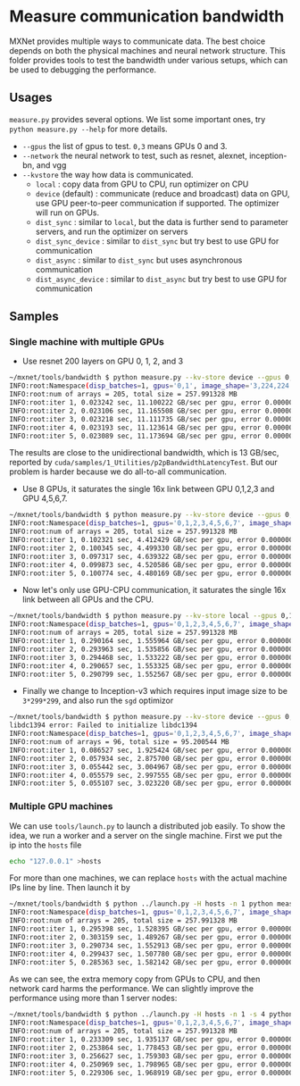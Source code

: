 <!--
  ~ Licensed to the Apache Software Foundation (ASF) under one
  ~ or more contributor license agreements.  See the NOTICE file
  ~ distributed with this work for additional information
  ~ regarding copyright ownership.  The ASF licenses this file
  ~ to you under the Apache License, Version 2.0 (the
  ~ "License"); you may not use this file except in compliance
  ~ with the License.  You may obtain a copy of the License at
  ~
  ~   http://www.apache.org/licenses/LICENSE-2.0
  ~
  ~ Unless required by applicable law or agreed to in writing,
  ~ software distributed under the License is distributed on an
  ~ "AS IS" BASIS, WITHOUT WARRANTIES OR CONDITIONS OF ANY
  ~ KIND, either express or implied.  See the License for the
  ~ specific language governing permissions and limitations
  ~ under the License.
  ~
-->

# Measure communication bandwidth

MXNet provides multiple ways to communicate data. The best choice depends on
both the physical machines and neural network structure. This folder provides
tools to test the bandwidth under various setups, which can be used to debugging
the performance.

## Usages

`measure.py` provides several options. We list some important ones, try `python
measure.py --help` for more details.

- `--gpus` the list of gpus to test. `0,3` means GPUs 0 and 3.
- `--network` the neural network to test, such as resnet, alexnet, inception-bn, and vgg
- `--kvstore` the way how data is communicated.
  - `local` : copy data from GPU to CPU, run optimizer on CPU
  - `device` (default) : communicate (reduce and broadcast) data on GPU,
     use GPU peer-to-peer communication if supported. The optimizer will run on
     GPUs.
  - `dist_sync` : similar to `local`, but the data is further send to parameter
    servers, and run the optimizer on servers
  - `dist_sync_device` : similar to `dist_sync` but try best to use GPU for communication
  - `dist_async` : similar to `dist_sync` but uses asynchronous communication
  - `dist_async_device` : similar to `dist_async` but try best to use GPU for communication

## Samples

### Single machine with multiple GPUs

- Use resnet 200 layers on GPU 0, 1, 2, and 3

```bash
~/mxnet/tools/bandwidth $ python measure.py --kv-store device --gpus 0,1 --network resnet --num-layers 200
INFO:root:Namespace(disp_batches=1, gpus='0,1', image_shape='3,224,224', kv_store='device', network='resnet', num_batches=5, num_classes=1000, num_layers=200, optimizer='None', test_results=1)
INFO:root:num of arrays = 205, total size = 257.991328 MB
INFO:root:iter 1, 0.023242 sec, 11.100222 GB/sec per gpu, error 0.000000
INFO:root:iter 2, 0.023106 sec, 11.165508 GB/sec per gpu, error 0.000000
INFO:root:iter 3, 0.023218 sec, 11.111735 GB/sec per gpu, error 0.000000
INFO:root:iter 4, 0.023193 sec, 11.123614 GB/sec per gpu, error 0.000000
INFO:root:iter 5, 0.023089 sec, 11.173694 GB/sec per gpu, error 0.000000
```

The results are close to the unidirectional bandwidth, which is 13 GB/sec, reported by
`cuda/samples/1_Utilities/p2pBandwidthLatencyTest`. But our problem is harder
because we do all-to-all communication.

- Use 8 GPUs, it saturates the single 16x link between GPU 0,1,2,3 and GPU 4,5,6,7.

```bash
~/mxnet/tools/bandwidth $ python measure.py --kv-store device --gpus 0,1,2,3,4,5,6,7 --network resnet --num-layers 200
INFO:root:Namespace(disp_batches=1, gpus='0,1,2,3,4,5,6,7', image_shape='3,224,224', kv_store='device', network='resnet', num_batches=5, num_classes=1000, num_layers=200, optimizer='None', test_results=1)
INFO:root:num of arrays = 205, total size = 257.991328 MB
INFO:root:iter 1, 0.102321 sec, 4.412429 GB/sec per gpu, error 0.000000
INFO:root:iter 2, 0.100345 sec, 4.499330 GB/sec per gpu, error 0.000000
INFO:root:iter 3, 0.097317 sec, 4.639322 GB/sec per gpu, error 0.000000
INFO:root:iter 4, 0.099873 sec, 4.520586 GB/sec per gpu, error 0.000000
INFO:root:iter 5, 0.100774 sec, 4.480169 GB/sec per gpu, error 0.000000
```

- Now let's only use GPU-CPU communication, it saturates the single 16x link
between all GPUs and the CPU.

```bash
~/mxnet/tools/bandwidth $ python measure.py --kv-store local --gpus 0,1,2,3,4,5,6,7 --network resnet --num-layers 200
INFO:root:Namespace(disp_batches=1, gpus='0,1,2,3,4,5,6,7', image_shape='3,224,224', kv_store='local', network='resnet', num_batches=5, num_classes=1000, num_layers=200, optimizer='None', test_results=1)
INFO:root:num of arrays = 205, total size = 257.991328 MB
INFO:root:iter 1, 0.290164 sec, 1.555964 GB/sec per gpu, error 0.000000
INFO:root:iter 2, 0.293963 sec, 1.535856 GB/sec per gpu, error 0.000000
INFO:root:iter 3, 0.294468 sec, 1.533222 GB/sec per gpu, error 0.000000
INFO:root:iter 4, 0.290657 sec, 1.553325 GB/sec per gpu, error 0.000000
INFO:root:iter 5, 0.290799 sec, 1.552567 GB/sec per gpu, error 0.000000
```

- Finally we change to Inception-v3 which requires input image size to be `3*299*299`, and also run the `sgd` optimizor

```bash
~/mxnet/tools/bandwidth $ python measure.py --kv-store device --gpus 0,1,2,3,4,5,6,7 --image-shape 3,299,299 --network inception-v3 --optimizer sgd
libdc1394 error: Failed to initialize libdc1394
INFO:root:Namespace(disp_batches=1, gpus='0,1,2,3,4,5,6,7', image_shape='3,299,299', kv_store='device', network='inception-v3', num_batches=5, num_classes=1000, num_layers=152, optimizer='sgd', test_results=1)
INFO:root:num of arrays = 96, total size = 95.200544 MB
INFO:root:iter 1, 0.086527 sec, 1.925424 GB/sec per gpu, error 0.000000
INFO:root:iter 2, 0.057934 sec, 2.875700 GB/sec per gpu, error 0.000000
INFO:root:iter 3, 0.055442 sec, 3.004967 GB/sec per gpu, error 0.000000
INFO:root:iter 4, 0.055579 sec, 2.997555 GB/sec per gpu, error 0.000000
INFO:root:iter 5, 0.055107 sec, 3.023220 GB/sec per gpu, error 0.000000
```

### Multiple GPU machines

We can use `tools/launch.py` to launch a distributed job easily.
To show the idea, we run a worker and a server on the single machine. First we put the ip
into the `hosts` file

```bash
echo "127.0.0.1" >hosts
```

For more than one machines, we can replace `hosts` with the actual machine IPs
line by line. Then launch it by

```bash
~/mxnet/tools/bandwidth $ python ../launch.py -H hosts -n 1 python measure.py --kv-store dist_device_sync --gpus 0,1,2,3,4,5,6,7 --network resnet --num-layers 200
INFO:root:Namespace(disp_batches=1, gpus='0,1,2,3,4,5,6,7', image_shape='3,224,224', kv_store='dist_device_sync', network='resnet', num_batches=5, num_classes=1000, num_layers=200, optimizer='None', test_results=1)
INFO:root:num of arrays = 205, total size = 257.991328 MB
INFO:root:iter 1, 0.295398 sec, 1.528395 GB/sec per gpu, error 0.000000
INFO:root:iter 2, 0.303159 sec, 1.489267 GB/sec per gpu, error 0.000000
INFO:root:iter 3, 0.290734 sec, 1.552913 GB/sec per gpu, error 0.000000
INFO:root:iter 4, 0.299437 sec, 1.507780 GB/sec per gpu, error 0.000000
INFO:root:iter 5, 0.285363 sec, 1.582142 GB/sec per gpu, error 0.000000
```

As we can see, the extra memory copy from GPUs to CPU, and then network card
harms the performance. We can slightly improve the performance using more than
1 server nodes:

```bash
~/mxnet/tools/bandwidth $ python ../launch.py -H hosts -n 1 -s 4 python measure.py --kv-store dist_device_sync --gpus 0,1,2,3,4,5,6,7 --network resnet --num-layers 200
INFO:root:Namespace(disp_batches=1, gpus='0,1,2,3,4,5,6,7', image_shape='3,224,224', kv_store='dist_device_sync', network='resnet', num_batches=5, num_classes=1000, num_layers=200, optimizer='None', test_results=1)
INFO:root:num of arrays = 205, total size = 257.991328 MB
INFO:root:iter 1, 0.233309 sec, 1.935137 GB/sec per gpu, error 0.000000
INFO:root:iter 2, 0.253864 sec, 1.778453 GB/sec per gpu, error 0.000000
INFO:root:iter 3, 0.256627 sec, 1.759303 GB/sec per gpu, error 0.000000
INFO:root:iter 4, 0.250969 sec, 1.798965 GB/sec per gpu, error 0.000000
INFO:root:iter 5, 0.229306 sec, 1.968919 GB/sec per gpu, error 0.000000
```
